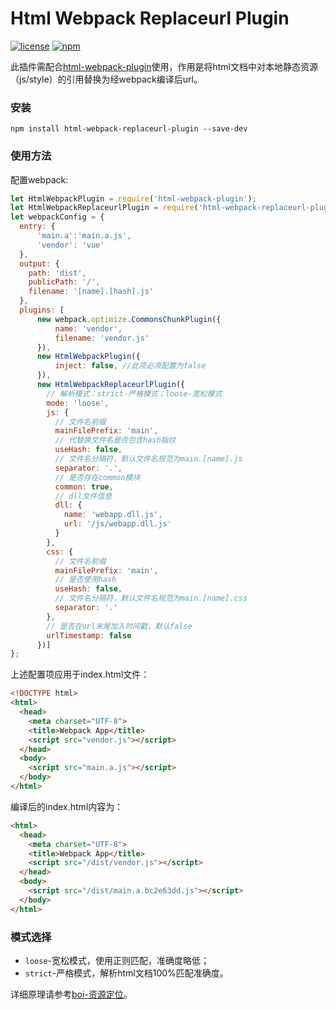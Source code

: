 # Html Webpack Replaceurl Plugin
[![license](https://img.shields.io/github/license/boijs/boi.svg?style=plastic)](https://github.com/boijs/boi/blob/master/LICENSE)
[![npm](https://img.shields.io/npm/v/html-webpack-plugin-replaceurl.svg?style=plastic)](https://www.npmjs.com/package/html-webpack-plugin-replaceurl)

此插件需配合[html-webpack-plugin](https://github.com/ampedandwired/html-webpack-plugin)使用，作用是将html文档中对本地静态资源（js/style）的引用替换为经webpack编译后url。

### 安装

```
npm install html-webpack-replaceurl-plugin --save-dev
```

### 使用方法

配置webpack:

```javascript
let HtmlWebpackPlugin = require('html-webpack-plugin');
let HtmlWebpackReplaceurlPlugin = require('html-webpack-replaceurl-plugin');
let webpackConfig = {
  entry: {
      'main.a':'main.a.js',
      'vendor': 'vue'
  },
  output: {
    path: 'dist',
    publicPath: '/',
    filename: '[name].[hash].js'
  },
  plugins: [
      new webpack.optimize.CommonsChunkPlugin({
          name: 'vendor',
          filename: 'vendor.js'
      }),
      new HtmlWebpackPlugin({
          inject: false, //此项必须配置为false
      }),
      new HtmlWebpackReplaceurlPlugin({
        // 解析模式：strict-严格模式；loose-宽松模式
        mode: 'loose',
        js: {
          // 文件名前缀
          mainFilePrefix: 'main',
          // 代替换文件名是否包含hash指纹
          useHash: false,
          // 文件名分隔符，默认文件名规范为main.[name].js
          separator: '.',
          // 是否存在common模块
          common: true,
          // dll文件信息
          dll: {
            name: 'webapp.dll.js',
            url: '/js/webapp.dll.js'
          }
        },
        css: {
          // 文件名前缀
          mainFilePrefix: 'main',
          // 是否使用hash
          useHash: false,
          // 文件名分隔符，默认文件名规范为main.[name].css
          separator: '.'
        },
        // 是否在url末尾加入时间戳，默认false
        urlTimestamp: false
      })]
};
```

上述配置项应用于index.html文件：

```html
<!DOCTYPE html>
<html>
  <head>
    <meta charset="UTF-8">
    <title>Webpack App</title>
    <script src="vendor.js"></script>
  </head>
  <body>
    <script src="main.a.js"></script>
  </body>
</html>
```

编译后的index.html内容为：

```html
<html>
  <head>
    <meta charset="UTF-8">
    <title>Webpack App</title>
    <script src="/dist/vendor.js"></script>
  </head>
  <body>
    <script src="/dist/main.a.bc2e63dd.js"></script>
  </body>
</html>
```

### 模式选择
* `loose`-宽松模式，使用正则匹配，准确度略低；
* `strict`-严格模式，解析html文档100%匹配准确度。

详细原理请参考[boi-资源定位](https://boijs.github.io/docs/#/_multipage-location)。
